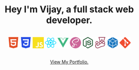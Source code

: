 <h1 align="center">Hey I'm Vijay, a full stack web developer.</h1>

<br />

<div align="center">
  <img
    src="./icons/html5.svg"
    width="35"
    height="35"
    alt="HTML5"
  />
  <img
    src="./icons/css3.svg"
    width="35"
    height="35"
    alt="CSS3"
  />
  <img
    src="./icons/javascript.svg"
    width="35"
    height="35"
    alt="JavaScript"
  />
  <img
    src="./icons/react.svg"
    width="35"
    height="35"
    alt="React"
  />
  <img
    src="./icons/vue.svg"
    width="35"
    height="35"
    alt="Vue.js"
  />
  <img
    src="./icons/sass.svg"
    width="35"
    height="35"
    alt="SASS"
  />
  <img
    src="./icons/node.svg"
    width="35"
    height="35"
    alt="Node.js"
  />
  <img
    src="./icons/jest.svg"
    width="35"
    height="35"
    alt="Jest"
  />
  <img
    src="./icons/webpack.svg"
    width="35"
    height="35"
    alt="Webpack"
  />
  <img
    src="./icons/git.svg"
    width="35"
    height="35"
    alt="Git"
  />
</div>

<br />

<p align="center">
  <a href="https://vd39.github.io/portfolio/" target="_blank">View My Portfolio.</a>
</p>
